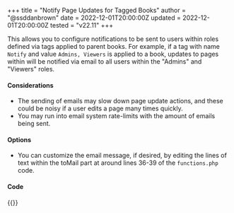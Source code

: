 +++
title = "Notify Page Updates for Tagged Books"
author = "@ssddanbrown"
date = 2022-12-01T20:00:00Z
updated = 2022-12-01T20:00:00Z
tested = "v22.11"
+++


This allows you to configure notifications to be sent to users within roles defined via tags applied to parent books.
For example, if a tag with name `Notify` and value `Admins, Viewers` is applied to a book, updates to pages within will be notified via email to all users within the "Admins" and "Viewers" roles.

#### Considerations

- The sending of emails may slow down page update actions, and these could be noisy if a user edits a page many times quickly. 
- You may run into email system rate-limits with the amount of emails being sent.

#### Options

- You can customize the email message, if desired, by editing the lines of text within the toMail part at around lines 36-39 of the `functions.php` code.

#### Code

{{<hack file="functions.php" type="logical">}}
